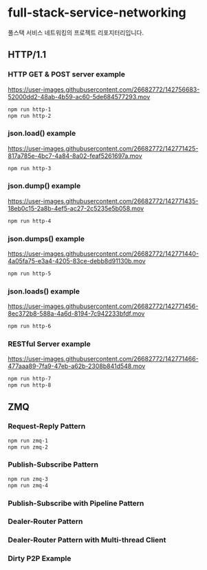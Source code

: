 # full-stack-service-networking

풀스택 서비스 네트워킹의 프로젝트 리포지터리입니다.

## HTTP/1.1

### HTTP GET & POST server example

<https://user-images.githubusercontent.com/26682772/142756683-52000dd2-48ab-4b59-ac60-5de684577293.mov>

```bash
npm run http-1
npm run http-2
```

### json.load() example

<https://user-images.githubusercontent.com/26682772/142771425-817a785e-4bc7-4a84-8a02-feaf5261697a.mov>

```bash
npm run http-3
```

### json.dump() example

<https://user-images.githubusercontent.com/26682772/142771435-18eb0c15-2a8b-4ef5-ac27-2c5235e5b058.mov>

```bash
npm run http-4
```

### json.dumps() example

<https://user-images.githubusercontent.com/26682772/142771440-4a05fa75-e3a4-4205-83ce-debb8d91130b.mov>

```bash
npm run http-5
```

### json.loads() example

<https://user-images.githubusercontent.com/26682772/142771456-8ec372b8-588a-4a6d-8194-7c942233bfdf.mov>

```bash
npm run http-6
```

### RESTful Server example

<https://user-images.githubusercontent.com/26682772/142771466-477aaa89-7fa9-47eb-a62b-2308b841d548.mov>

```bash
npm run http-7
npm run http-8
```

## ZMQ

### Request-Reply Pattern

<!-- Program 7 -->

```bash
npm run zmq-1
npm run zmq-2
```

### Publish-Subscribe Pattern

<!-- Program 8 -->

```bash
npm run zmq-3
npm run zmq-4
```

### Publish-Subscribe with Pipeline Pattern

### Dealer-Router Pattern

### Dealer-Router Pattern with Multi-thread Client

### Dirty P2P Example
